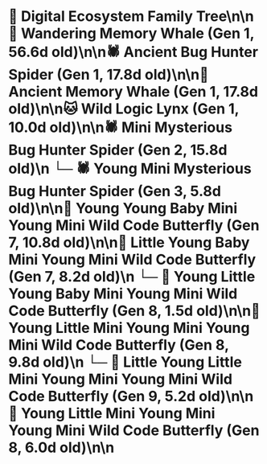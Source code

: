 # 🌳 Digital Ecosystem Family Tree\n\n🐋 Wandering Memory Whale (Gen 1, 56.6d old)\n\n🕷️ Ancient Bug Hunter Spider (Gen 1, 17.8d old)\n\n🐋 Ancient Memory Whale (Gen 1, 17.8d old)\n\n🐱 Wild Logic Lynx (Gen 1, 10.0d old)\n\n🕷️ Mini Mysterious Bug Hunter Spider (Gen 2, 15.8d old)\n  └─ 🕷️ Young Mini Mysterious Bug Hunter Spider (Gen 3, 5.8d old)\n\n🦋 Young Young Baby Mini Young Mini Wild Code Butterfly (Gen 7, 10.8d old)\n\n🦋 Little Young Baby Mini Young Mini Wild Code Butterfly (Gen 7, 8.2d old)\n  └─ 🦋 Young Little Young Baby Mini Young Mini Wild Code Butterfly (Gen 8, 1.5d old)\n\n🦋 Young Little Mini Young Mini Young Mini Wild Code Butterfly (Gen 8, 9.8d old)\n  └─ 🦋 Little Young Little Mini Young Mini Young Mini Wild Code Butterfly (Gen 9, 5.2d old)\n\n🦋 Young Little Mini Young Mini Young Mini Wild Code Butterfly (Gen 8, 6.0d old)\n\n